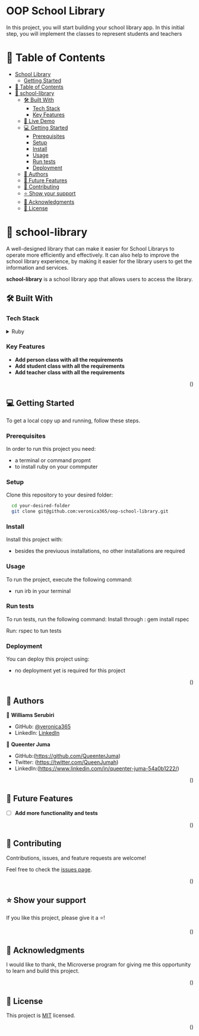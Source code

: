 # OOP School Library

In this project, you will start building your school library app. In this initial step, you will implement the classes to represent students and teachers

# 📗 Table of Contents

- [School Library](#oop-school-library)
  - [Getting Started](#getting-started)
- [📗 Table of Contents](#-table-of-contents)
- [📖 school-library](#school-library)
  - [🛠 Built With ](#-built-with-)
    - [Tech Stack ](#tech-stack-)
    - [Key Features ](#key-features-)
  - [🚀 Live Demo ](#-live-demo-)
  - [💻 Getting Started ](#-getting-started-)
    - [Prerequisites](#prerequisites)
    - [Setup](#setup)
    - [Install](#install)
    - [Usage](#usage)
    - [Run tests](#run-tests)
    - [Deployment](#deployment)
  - [👤 Authors ](#-authors-)
  - [🔭 Future Features ](#-future-features-)
  - [🤝 Contributing ](#-contributing-)
  - [⭐️ Show your support ](#️-show-your-support-)
  - [🙏 Acknowledgments ](#-acknowledgments-)
  - [📝 License ](#-license-)


# 📖 school-library <a name="about-project"></a>

A well-designed library that can make it easier for School Librarys to operate more efficiently and effectively. It can also help to improve the school library experience, by making it easier for the library users to get the information and services.

**school-library** is a school library app that allows users to access the library.

## 🛠 Built With <a name="built-with"></a>

### Tech Stack <a name="tech-stack"></a>

<details>
<summary>Ruby</summary>
  <ul>
    <li><a href="https://www.rubyguides.com">Ruby</a></li>
  </ul>
</details>

### Key Features <a name="key-features"></a>

- **Add person class with all the requirements**
- **Add student class with all the requirements**
- **Add teacher class with all the requirements**

<p align="right">(<a href="#readme-top"></a>)</p>


## 💻 Getting Started <a name="getting-started"></a>

To get a local copy up and running, follow these steps.

### Prerequisites

In order to run this project you need:

- a terminal or command propmt
- to install ruby on your commputer


### Setup

Clone this repository to your desired folder:

```sh
  cd your-desired-folder
  git clone git@github.com:veronica365/oop-school-library.git
```

### Install

Install this project with:

- besides the previuous installations, no other installations are required

### Usage

To run the project, execute the following command:

- run irb in your terminal

### Run tests

To run tests, run the following command: Install through : gem install rspec

Run: rspec to tun tests

### Deployment

You can deploy this project using:

- no deployment yet is required for this project

<p align="right">(<a href="#readme-top"></a>)</p>

## 👤 Authors <a name="authors"></a>

👤 **Williams Serubiri**

- GitHub: [@veronica365](https://github.com/veronica365)
- LinkedIn: [LinkedIn](https://www.linkedin.com/in/william-sserubiri-veronica/)

👤 **Queenter Juma**

- GitHub:(https://github.com/QueenterJuma)
- Twitter: (https://twitter.com/QueenJumah)
- LinkedIn:(https://www.linkedin.com/in/queenter-juma-54a0b1222/)

<p align="right">(<a href="#readme-top"></a>)</p>

## 🔭 Future Features <a name="future-features"></a>

- [ ] **Add more functionality and tests**

<p align="right">(<a href="#readme-top"></a>)</p>

## 🤝 Contributing <a name="contributing"></a>

Contributions, issues, and feature requests are welcome!

Feel free to check the [issues page](https://github.com/veronica365/oop-school-library/issues).

<p align="right">(<a href="#readme-top"></a>)</p>

## ⭐️ Show your support <a name="support"></a>

If you like this project, please give it a ⭐️!

<p align="right">(<a href="#readme-top"></a>)</p>

## 🙏 Acknowledgments <a name="acknowledgements"></a>

I would like to thank, the Microverse program for giving me this opportunity to learn and build this project.

<p align="right">(<a href="#readme-top"></a>)</p>

## 📝 License <a name="license"></a>

This project is [MIT](./LICENSE) licensed.

<p align="right">(<a href="#readme-top"></a>)</p>